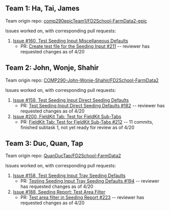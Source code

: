 ## Team 1: Ha, Tai, James

Team origin repo: [comp290epicTeam1/FD2School-FarmData2-epic](https://github.com/comp290epicTeam1/FD2School-FarmData2-epic)

Issues worked on, with corresponding pull requests:
1. [Issue #160, Test Seeding Input Miscellaneous Defaults](https://github.com/DickinsonCollege/FD2School-FarmData2/issues/160)
      * PR: [Create test file for the Seeding Input #211](https://github.com/DickinsonCollege/FD2School-FarmData2/pull/211) -- reviewer has requested changes as of 4/20
  
## Team 2: John, Wonje, Shahir

Team origin repo: [COMP290-John-Wonje-Shahir/FD2School-FarmData2](https://github.com/COMP290-John-Wonje-Shahir/FD2School-FarmData2)

Issues worked on, with corresponding pull requests:
1. [Issue #159, Test Seeding Input Direct Seeding Defaults](https://github.com/DickinsonCollege/FD2School-FarmData2/issues/159)
      * PR: [Test Seeding Input Direct Seeding Defaults #182](https://github.com/DickinsonCollege/FD2School-FarmData2/pull/182) -- reviewer has requested changes as of 4/20
1. [Issue #200, FieldKit Tab: Test for FieldKit Sub-Tabs](https://github.com/DickinsonCollege/FD2School-FarmData2/issues/200)
      * PR: [FieldKit Tab: Test for FieldKit Sub-Tabs #212](https://github.com/DickinsonCollege/FD2School-FarmData2/pull/212) -- 11 commits, finished subtask 1, not yet ready for review as of 4/20
	  
## Team 3: Duc, Quan, Tap

Team origin repo: [QuanDucTap/FD2School-FarmData2](https://github.com/QuanDucTap/FD2School-FarmData2)

Issues worked on, with corresponding pull requests:
1. [Issue #158, Test Seeding Input Tray Seeding Defaults](https://github.com/DickinsonCollege/FD2School-FarmData2/issues/158)
      * PR: [Testing Seeding Input Tray Seeding Defaults #194](https://github.com/DickinsonCollege/FD2School-FarmData2/pull/194) -- reviewer has requested changes as of 4/20
2. [Issue #188, Seeding Report: Test Area Filter](https://github.com/DickinsonCollege/FD2School-FarmData2/issues/188)
      * PR: [Test area filter in Seeding Report #223](https://github.com/DickinsonCollege/FD2School-FarmData2/pull/223) -- reviewer has requested changes as of 4/20

  

